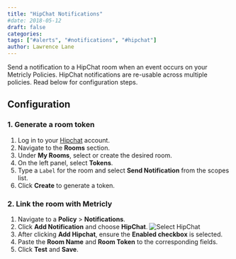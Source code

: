 ```yaml
---
title: "HipChat Notifications"
#date: 2018-05-12
draft: false
categories:
tags: ["#alerts", "#notifications", "#hipchat"]
author: Lawrence Lane
---
```


Send a notification to a HipChat room when an event occurs on your Metricly Policies. HipChat notifications are re-usable across multiple policies. Read below for configuration steps.

## Configuration

### 1. Generate a room token
1. Log in to your [Hipchat](www.hipchat.com) account.
2. Navigate to the **Rooms** section.
3. Under **My Rooms**, select or create the desired room.
4. On the left panel, select **Tokens**.
5. Type a `Label` for the room and select **Send Notification** from the scopes list.
6. Click **Create** to generate a token.

### 2. Link the room with Metricly
1. Navigate to a **Policy** > **Notifications**.
2. Click **Add Notification** and choose **HipChat**.
![Select HipChat](/images/notifications-hipchat/select-hipchat.png)
3. After clicking **Add Hipchat**, ensure the **Enabled checkbox** is selected.
4. Paste the **Room Name** and **Room Token** to the corresponding fields.
5. Click **Test** and **Save**.
